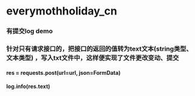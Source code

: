 # everymothholiday_cn

### 有提交log demo

### 针对只有请求接口的，把接口的返回的值转为text文本(string类型、文本类型) ，写入txt文件中，这样便实现了文件更改变动、提交
#### res = requests.post(url=url, json=FormData)
#### log.info(res.text)

